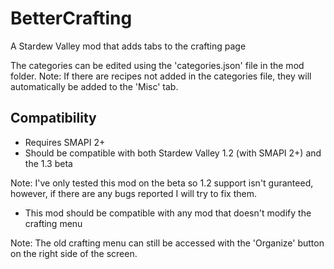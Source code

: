 # BetterCrafting
A Stardew Valley mod that adds tabs to the crafting page

The categories can be edited using the 'categories.json' file in the mod folder. 
Note: If there are recipes not added in the categories file, they will automatically be added to the 'Misc' tab.

## Compatibility
- Requires SMAPI 2+
- Should be compatible with both Stardew Valley 1.2 (with SMAPI 2+) and the 1.3 beta

Note: I've only tested this mod on the beta so 1.2 support isn't guranteed,
however, if there are any bugs reported I will try to fix them. 
- This mod should be compatible with any mod that doesn't modify the crafting menu

Note: The old crafting menu can still be accessed with the 'Organize' button on the
right side of the screen.